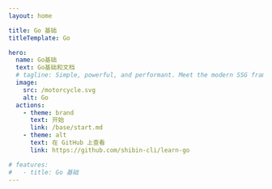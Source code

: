 ```yaml
---
layout: home

title: Go 基础
titleTemplate: Go

hero:
  name: Go基础
  text: Go基础和文档
  # tagline: Simple, powerful, and performant. Meet the modern SSG framework you've always wanted.
  image:
    src: /motorcycle.svg
    alt: Go
  actions:
    - theme: brand
      text: 开始
      link: /base/start.md
    - theme: alt
      text: 在 GitHub 上查看
      link: https://github.com/shibin-cli/learn-go

# features:
#   - title: Go 基础
---
```

